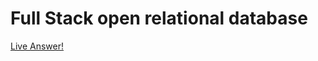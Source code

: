 # Full Stack open relational database

[Live Answer!](https://github.com/sahandsn/full-stack-open-postgres)